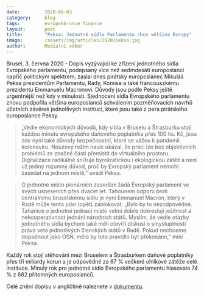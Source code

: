 ```yaml
---
date:         2020-06-03
category:     blog
tags:         evropská-unie finance
layout:       post
title:        "Peksa: Jednotné sídlo Parlamentu chce většina Evropy"
image:        /assets/img/articles/2020/peksa.jpg
author:       Mediální odbor
---  
```




Brusel, 3. června 2020 - Dopis vyzývající ke zřízení jednotného sídla Evropského parlamentu, podepsaný více než sedmdesáti europoslanci napříč politickým spektrem, zaslal dnes pirátský europoslanec Mikuláš Peksa prezidentům Parlamentu, Rady, Komise a také francouszkému prezidentu Emmanuelu Macronovi. Důvody jsou podle Peksy ještě urgentnější než kdy v minulosti. Sjednocení sídla Evropského parlamentu znovu podpořila většina europoslanců schválením pozměňovacích návrhů účetních závěrek jednotlivých institucí, které jsou také z pera pirátského europoslance Peksy.

> „Vedle ekonomických důvodů, kdy sídla v Bruselu a Štrasburku stojí každou minutu evropského daňového poplatníka přes 100 tis. Kč, jsou zde nyní také důvody bezpečnostní, které se vážou k pandemii koronaviru. Nouzový režim navíc ukázal, že práci lze bez objektivních problémů ze značné části přemístit do virtuálního prostoru. Digitalizace radikálně snižuje byrokratickou i ekologickou zátěž a není už jediný rozumný důvod, proč by Evropský parlament nemohl zasedat na jednom místě," uvádí Peksa.

> O jednotné místo plenárních zasedání žádá Evropský parlament ve svých usneseních přes dvacet let. Tahounem odporu proti centrálnímu bruselskému sídlu je nyní Emmanuel Macron, který v Radě může tento plán (opět) zablokovat. „Bylo by to nezodpovědné. Tahanice o jednotné jednací místo velmi dobře dokreslují ješitnost a nekooperativnost jednání národních států. Myslím, že vedle otázky jednotného sídla bychom také měli otevřít diskusi o smysluplnosti práva veta jednotlivých členských států v Radě. Pokud nechceme dopadnout jako OSN, mělo by toto pravidlo být překonáno," míní Peksa.

Každý rok stojí stěhování mezi Bruselem a Štrasburkem daňové poplatníky přes tři miliardy korun a je odpovědné za 67 % veškeré uhlíkové zátěže celé instituce. Minulý rok pro jednotné sídlo Evropského parlamentu hlasovalo 74 % z 682 přítomných europoslanců.

Celé znění dopisu v angličtině naleznete v [dokumentu](https://pirati.cz/assets/pdf/EP_singleseat.pdf).
